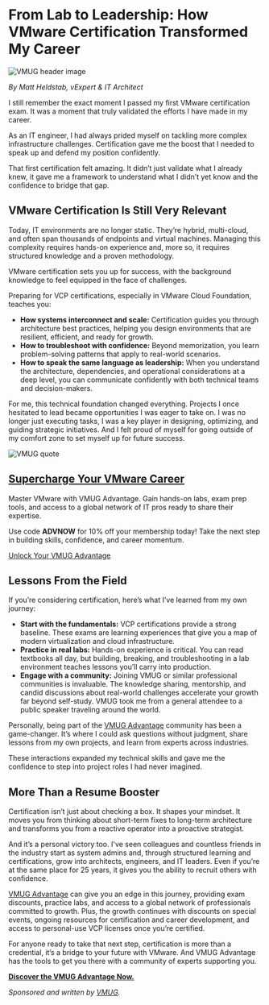 # From Lab to Leadership: How VMware Certification Transformed My Career

![VMUG header image](https://www.bleepstatic.com/content/posts/2025/10/08/vmug-header-image.jpg)

_By Matt Heldstab, vExpert & IT Architect_

I still remember the exact moment I passed my first VMware certification exam. It was a moment that truly validated the efforts I have made in my career.

As an IT engineer, I had always prided myself on tackling more complex infrastructure challenges. Certification gave me the boost that I needed to speak up and defend my position confidently.

That first certification felt amazing. It didn’t just validate what I already knew, it gave me a framework to understand what I didn’t yet know and the confidence to bridge that gap.

## VMware Certification Is Still Very Relevant

Today, IT environments are no longer static. They’re hybrid, multi-cloud, and often span thousands of endpoints and virtual machines. Managing this complexity requires hands-on experience and, more so, it requires structured knowledge and a proven methodology.

VMware certification sets you up for success, with the background knowledge to feel equipped in the face of challenges.

Preparing for VCP certifications, especially in VMware Cloud Foundation, teaches you:

* **How systems interconnect and scale:** Certification guides you through architecture best practices, helping you design environments that are resilient, efficient, and ready for growth.
* **How to troubleshoot with confidence:** Beyond memorization, you learn problem-solving patterns that apply to real-world scenarios.
* **How to speak the same language as leadership:** When you understand the architecture, dependencies, and operational considerations at a deep level, you can communicate confidently with both technical teams and decision-makers.

For me, this technical foundation changed everything. Projects I once hesitated to lead became opportunities I was eager to take on. I was no longer just executing tasks, I was a key player in designing, optimizing, and guiding strategic initiatives. And I felt proud of myself for going outside of my comfort zone to set myself up for future success.

![VMUG quote](https://www.bleepstatic.com/images/news/security/v/vmug/lab-to-leadership/vmug-quote.jpg)

## [Supercharge Your VMware Career](https://www.vmug.com/membership/vmug-advantage-membership?utm%5Fsource=article&utm%5Fmedium=webpage&utm%5Fcampaign=bleepingcomputer4&utm%5Fcontent=bleepingcomputer)

Master VMware with VMUG Advantage. Gain hands-on labs, exam prep tools, and access to a global network of IT pros ready to share their expertise.

Use code **ADVNOW** for 10% off your membership today! Take the next step in building skills, confidence, and career momentum.

[Unlock Your VMUG Advantage](https://www.vmug.com/membership/vmug-advantage-membership?utm%5Fsource=article&utm%5Fmedium=webpage&utm%5Fcampaign=bleepingcomputer4&utm%5Fcontent=bleepingcomputer)

## Lessons From the Field

If you’re considering certification, here’s what I’ve learned from my own journey:

* **Start with the fundamentals:** VCP certifications provide a strong baseline. These exams are learning experiences that give you a map of modern virtualization and cloud infrastructure.
* **Practice in real labs:** Hands-on experience is critical. You can read textbooks all day, but building, breaking, and troubleshooting in a lab environment teaches lessons you’ll carry into production.
* **Engage with a community:** Joining VMUG or similar professional communities is invaluable. The knowledge sharing, mentorship, and candid discussions about real-world challenges accelerate your growth far beyond self-study. VMUG took me from a general attendee to a public speaker traveling around the world.

Personally, being part of the [VMUG Advantage](https://www.vmug.com/membership/vmug-advantage-membership?utm%5Fsource=article&utm%5Fmedium=webpage&utm%5Fcampaign=bleepingcomputer4&utm%5Fcontent=bleepingcomputer) community has been a game-changer. It’s where I could ask questions without judgment, share lessons from my own projects, and learn from experts across industries.

These interactions expanded my technical skills and gave me the confidence to step into project roles I had never imagined.

## More Than a Resume Booster

Certification isn’t just about checking a box. It shapes your mindset. It moves you from thinking about short-term fixes to long-term architecture and transforms you from a reactive operator into a proactive strategist.

And it’s a personal victory too. I've seen colleagues and countless friends in the industry start as system admins and, through structured learning and certifications, grow into architects, engineers, and IT leaders. Even if you’re at the same place for 25 years, it gives you the ability to recruit others with confidence. 

[VMUG Advantage](https://www.vmug.com/membership/vmug-advantage-membership?utm%5Fsource=article&utm%5Fmedium=webpage&utm%5Fcampaign=bleepingcomputer4&utm%5Fcontent=bleepingcomputer) can give you an edge in this journey, providing exam discounts, practice labs, and access to a global network of professionals committed to growth. Plus, the growth continues with discounts on special events, ongoing resources for certification and career development, and access to personal-use VCP licenses once you’re certified.

For anyone ready to take that next step, certification is more than a credential, it’s a bridge to your future with VMware. And VMUG Advantage has the tools to get you there with a community of experts supporting you.

**[Discover the VMUG Advantage Now.](http://www.vmug.com/membership/vmug-advantage-membership?utm%5Fsource=article&utm%5Fmedium=webpage&utm%5Fcampaign=bleepingcomputer3&utm%5Fcontent=bleepingcomputer)**

_Sponsored and written by [VMUG](https://www.vmug.com/membership/vmug-advantage-membership?utm%5Fsource=article&utm%5Fmedium=webpage&utm%5Fcampaign=bleepingcomputer4&utm%5Fcontent=bleepingcomputer)._